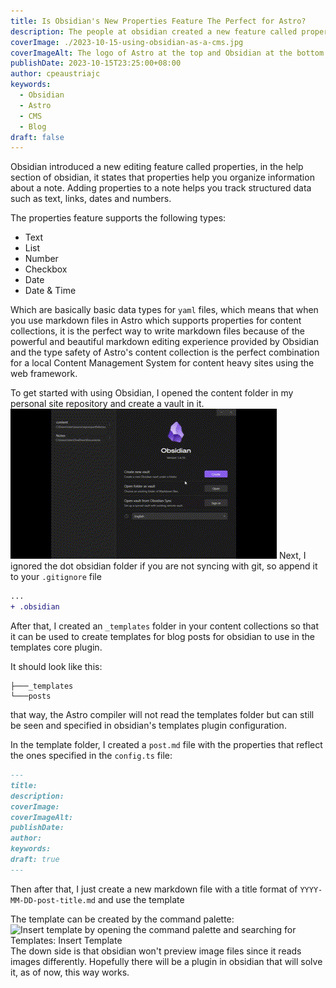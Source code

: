```yaml
---
title: Is Obsidian's New Properties Feature The Perfect for Astro?
description: The people at obsidian created a new feature called properties which are frontmatter metadata making it a perfect local CMS for Astro
coverImage: ./2023-10-15-using-obsidian-as-a-cms.jpg
coverImageAlt: The logo of Astro at the top and Obsidian at the bottom with a plus icon in the middle
publishDate: 2023-10-15T23:25:00+08:00
author: cpeaustriajc
keywords:
  - Obsidian
  - Astro
  - CMS
  - Blog
draft: false
---
```


Obsidian introduced a new editing feature called properties, in the help section of obsidian, it states that properties help you organize information about a note. Adding properties to a note helps you track structured data such as text, links, dates and numbers.

The properties feature supports the following types:

- Text
- List
- Number
- Checkbox
- Date
- Date & Time

Which are basically basic data types for `yaml` files, which means that when you use markdown files in Astro which supports properties for content collections, it is the perfect way to write markdown files because of the powerful and beautiful markdown editing experience provided by Obsidian and the type safety of Astro's content collection is the perfect combination for a local Content Management System for content heavy sites using the web framework.

To get started with using Obsidian, I opened the content folder in my personal site repository and create a vault in it.
![Open The Vault](./open-vault.gif)
Next, I ignored the dot obsidian folder if you are not syncing with git, so append it to your `.gitignore` file

```diff
...
+ .obsidian

```

After that, I created an `_templates` folder in your content collections so that it can be used to create templates for blog posts for obsidian to use in the templates core plugin.

It should look like this:

```
├───_templates
└───posts
```

that way, the Astro compiler will not read the templates folder but can still be seen and specified in obsidian's templates plugin configuration.

In the template folder, I created a `post.md` file with the properties that reflect the ones specified in the `config.ts` file:

```md
---
title:
description:
coverImage:
coverImageAlt:
publishDate:
author:
keywords:
draft: true
---
```

Then after that, I just create a new markdown file with a title format of `YYYY-MM-DD-post-title.md` and use the template

The template can be created by the command palette:
![Insert template by opening the command palette and searching for Templates: Insert Template](./insert-template-obsidian.gif)
The down side is that obsidian won't preview image files since it reads images differently. Hopefully there will be a plugin in obsidian that will solve it, as of now, this way works.
